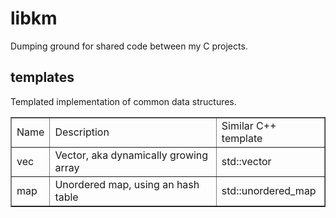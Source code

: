 # libkm
Dumping ground for shared code between my C projects.

## templates
Templated implementation of common data structures.

<table border="1">
	<tr>
		<td>Name</td>
		<td>Description</td>
		<td>Similar C++ template</td>
	</tr>
	<tr>
		<td>vec</td>
		<td>Vector, aka dynamically growing array</td>
		<td>std::vector</td>
	</tr>
	<tr>
		<td>map</td>
		<td>Unordered map, using an hash table</td>
		<td>std::unordered_map</td>
	</tr>
</table>
